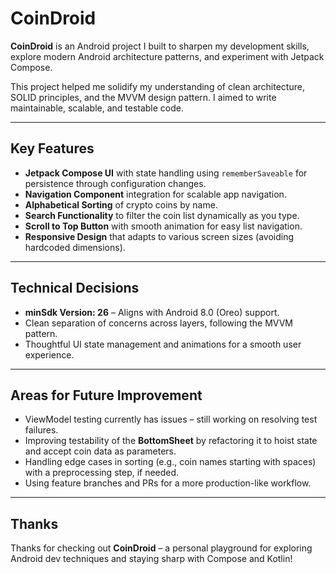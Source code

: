# CoinDroid

**CoinDroid** is an Android project I built to sharpen my development skills, explore modern Android architecture patterns, and experiment with Jetpack Compose.

This project helped me solidify my understanding of clean architecture, SOLID principles, and the MVVM design pattern. I aimed to write maintainable, scalable, and testable code.

---

## Key Features

- **Jetpack Compose UI** with state handling using `rememberSaveable` for persistence through configuration changes.
- **Navigation Component** integration for scalable app navigation.
- **Alphabetical Sorting** of crypto coins by name.
- **Search Functionality** to filter the coin list dynamically as you type.
- **Scroll to Top Button** with smooth animation for easy list navigation.
- **Responsive Design** that adapts to various screen sizes (avoiding hardcoded dimensions).

---

## Technical Decisions

- **minSdk Version: 26** – Aligns with Android 8.0 (Oreo) support.
- Clean separation of concerns across layers, following the MVVM pattern.
- Thoughtful UI state management and animations for a smooth user experience.

---

## Areas for Future Improvement

- ViewModel testing currently has issues – still working on resolving test failures.
- Improving testability of the **BottomSheet** by refactoring it to hoist state and accept coin data as parameters.
- Handling edge cases in sorting (e.g., coin names starting with spaces) with a preprocessing step, if needed.
- Using feature branches and PRs for a more production-like workflow.

---

## Thanks

Thanks for checking out **CoinDroid** – a personal playground for exploring Android dev techniques and staying sharp with Compose and Kotlin!
